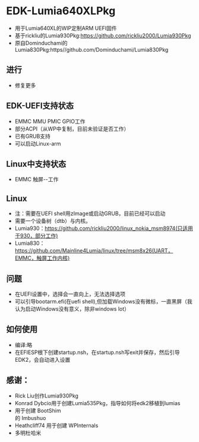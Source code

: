 # EDK-Lumia640XLPkg
- 用于Lumia640XL的WIP定制ARM UEFI固件
- 基于rickliu的Lumia930Pkg:https://github.com/rickliu2000/Lumia930Pkg
- 原自Dominduchami的Lumia830Pkg:https//github.com/Dominduchami/Lumia830Pkg

## 进行
- 修复更多

## EDK-UEFI支持状态
- EMMC MMU PMIC GPIO工作
- 部分ACPI（从WP中复制，目前未验证是否工作）
- 已有GRUB支持
- 可以启动Linux-arm

## Linux中支持状态
- EMMC 触屏--工作

##  Linux
- 注：需要在UEFI shell用zImage或启动GRUB，目前已经可以启动
- 需要一个设备树（dtb）与内核。
- Lumia930：https://github.com/rickliu2000/linux_nokia_msm8974(只适用于930，部分工作)
- Lumia830：https://github.com/Mainline4Lumia/linux/tree/msm8x26(UART，EMMC，触屏工作内核)

## 问题
- 在UEFI设置中，选择会一直向上，无法选择选项
- 可以引导bootarm.efi(在uefi shell),但加载Windows没有微标，一直黑屏（我认为启动Windows没有意义，除非windows lot）

## 如何使用
- 编译:略
- 在EFIESP根下创建startup.nsh，在startup.nsh写exit并保存，然后引导 EDK2，会自动进入设置

## 感谢：
 - Rick Liu创作Lumia930Pkg<br/>
 - Konrad Dybcio用于创建Lumia535Pkg，指导如何将edk2移植到lumias<br/>
 - 用于创建 BootShim<br/> 的 Imbushuo
 - Heathcliff74 用于创建 WPInternals<br/>
 - 多明杜哈米<br/>
